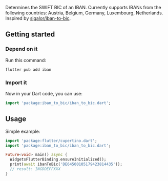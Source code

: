 Determines the SWIFT BIC of an IBAN. Currently supports IBANs from the following countries:
Austria, Belgium, Germany, Luxembourg, Netherlands. Inspired by [sigalor/iban-to-bic](https://github.com/sigalor/iban-to-bic).

## Getting started

### Depend on it

Run this command:

```
flutter pub add iban
```

### Import it

Now in your Dart code, you can use:

```dart
import 'package:iban_to_bic/iban_to_bic.dart';
```

## Usage

Simple example: 

```dart
import 'package:flutter/cupertino.dart';
import 'package:iban_to_bic/iban_to_bic.dart';

Future<void> main() async {
  WidgetsFlutterBinding.ensureInitialized();
  print(await ibanToBic('DE64500105179423814435'));
  // result: INGDDEFFXXX
}

```